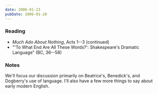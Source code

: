 ```yaml
---
date: 2006-01-23
pubDate: 2006-01-20
---
```


### Reading

* <cite>Much Ado About Nothing</cite>, Acts 1--3 (continued)
* "'To What End Are All These Words?': Shakespeare's Dramatic Language" (BC, 36--58)

### Notes

We'll focus our discussion primarily on Beatrice's, Benedick's, and Dogberry's use of language. I'll also have a few more things to say about early modern English.
